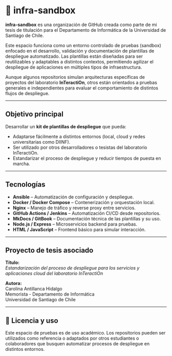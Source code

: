 # 🧪 infra-sandbox

**infra-sandbox** es una organización de GitHub creada como parte de mi tesis de titulación para el Departamento de Informática de la Universidad de Santiago de Chile.

Este espacio funciona como un entorno controlado de pruebas (sandbox) enfocado en el desarrollo, validación y documentación de plantillas de despliegue automatizado. Las plantillas están diseñadas para ser reutilizables y adaptables a distintos contextos, permitiendo agilizar el despliegue de aplicaciones en múltiples tipos de infraestructura.

Aunque algunos repositorios simulan arquitecturas específicas de proyectos del laboratorio **InTeractiOn**, otros están orientados a pruebas generales e independientes para evaluar el comportamiento de distintos flujos de despliegue.

---

## Objetivo principal

Desarrollar un **kit de plantillas de despliegue** que pueda:
- Adaptarse fácilmente a distintos entornos (local, cloud y redes universitarias como DIINF).
- Ser utilizado por otros desarrolladores o tesistas del laboratorio InTeractiOn.
- Estandarizar el proceso de despliegue y reducir tiempos de puesta en marcha.

---

## Tecnologías

- **Ansible** – Automatización de configuración y despliegue.
- **Docker / Docker Compose** – Contenerización y orquestación local.
- **Nginx** – Manejo de tráfico y reverse proxy entre servicios.
- **GitHub Actions / Jenkins** – Automatización CI/CD desde repositorios.
- **MkDocs / GitBook** – Documentación técnica de las plantillas y su uso.
- **Node.js / Express** – Microservicios backend para pruebas.
- **HTML / JavaScript** – Frontend básico para simular interacción.

---

## Proyecto de tesis asociado

**Título:**  
_Estandarización del proceso de despliegue para los servicios y aplicaciones cloud del laboratorio InTeractiOn_

**Autora:**  
Carolina Antillanca Hidalgo  
Memorista - Departamento de Informática  
Universidad de Santiago de Chile

---

## 📄 Licencia y uso

Este espacio de pruebas es de uso académico. Los repositorios pueden ser utilizados como referencia o adaptados por otros estudiantes o colaboradores que busquen automatizar procesos de despliegue en distintos entornos.
